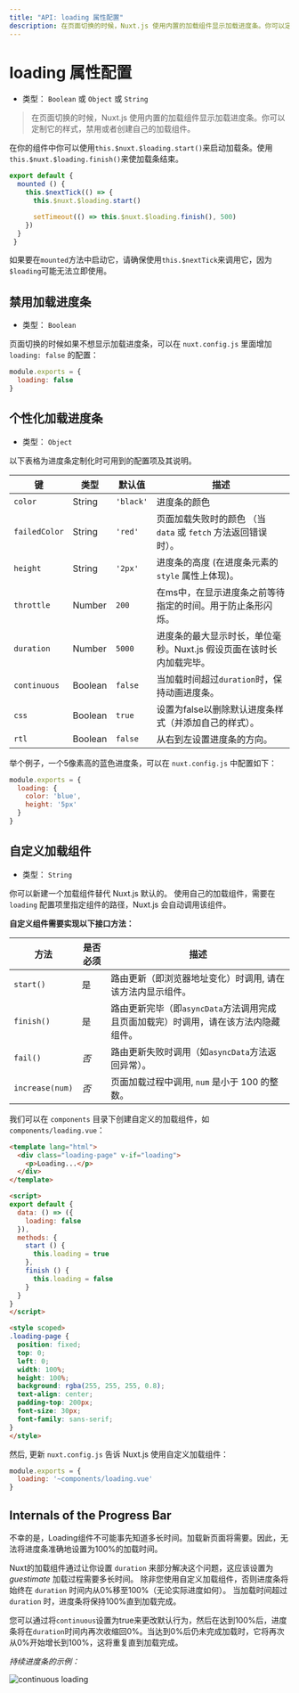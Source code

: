 ```yaml
---
title: "API: loading 属性配置"
description: 在页面切换的时候，Nuxt.js 使用内置的加载组件显示加载进度条。你可以定制它的样式，禁用或者创建自己的加载组件。
---
```


# loading 属性配置

- 类型： `Boolean` 或 `Object` 或 `String`

> 在页面切换的时候，Nuxt.js 使用内置的加载组件显示加载进度条。你可以定制它的样式，禁用或者创建自己的加载组件。

在你的组件中你可以使用`this.$nuxt.$loading.start()`来启动加载条。使用`this.$nuxt.$loading.finish()`来使加载条结束。

```javascript
export default {
  mounted () {
    this.$nextTick(() => {
      this.$nuxt.$loading.start()

      setTimeout(() => this.$nuxt.$loading.finish(), 500)
    })
  }
 }
```

如果要在`mounted`方法中启动它，请确保使用`this.$nextTick`来调用它，因为`$loading`可能无法立即使用。

## 禁用加载进度条

- 类型： `Boolean`

页面切换的时候如果不想显示加载进度条，可以在 `nuxt.config.js` 里面增加 `loading: false` 的配置：

```js
module.exports = {
  loading: false
}
```

## 个性化加载进度条

- 类型： `Object`

以下表格为进度条定制化时可用到的配置项及其说明。

| 键 | 类型 | 默认值 | 描述 |
|-----|------|---------|-------------|
| `color` | String | `'black'` | 进度条的颜色 |
| `failedColor` | String | `'red'` | 页面加载失败时的颜色 （当 `data` 或 `fetch` 方法返回错误时）。 |
| `height` | String | `'2px'` | 进度条的高度 (在进度条元素的 `style` 属性上体现)。 |
| `throttle` | Number | `200` | 在ms中，在显示进度条之前等待指定的时间。用于防止条形闪烁。 |
| `duration` | Number | `5000` | 进度条的最大显示时长，单位毫秒。Nuxt.js 假设页面在该时长内加载完毕。 |
| `continuous` | Boolean | `false` | 当加载时间超过`duration`时，保持动画进度条。 |
| `css` | Boolean | `true` | 设置为false以删除默认进度条样式（并添加自己的样式）。 |
| `rtl` | Boolean | `false` | 从右到左设置进度条的方向。 |


举个例子，一个5像素高的蓝色进度条，可以在 `nuxt.config.js` 中配置如下：

```js
module.exports = {
  loading: {
    color: 'blue',
    height: '5px'
  }
}
```

## 自定义加载组件

- 类型： `String`

你可以新建一个加载组件替代 Nuxt.js 默认的。
使用自己的加载组件，需要在 `loading` 配置项里指定组件的路径，Nuxt.js 会自动调用该组件。

**自定义组件需要实现以下接口方法：**

| 方法 | 是否必须 | 描述 |
|--------|----------|-------------|
| `start()` | 是 | 路由更新（即浏览器地址变化）时调用, 请在该方法内显示组件。 |
| `finish()` | 是 | 路由更新完毕（即`asyncData`方法调用完成且页面加载完）时调用，请在该方法内隐藏组件。 |
| `fail()` | *否* | 路由更新失败时调用（如`asyncData`方法返回异常）。 |
| `increase(num)` | *否* | 页面加载过程中调用, `num` 是小于 100 的整数。 |

我们可以在 `components` 目录下创建自定义的加载组件，如 `components/loading.vue`：
```html
<template lang="html">
  <div class="loading-page" v-if="loading">
    <p>Loading...</p>
  </div>
</template>

<script>
export default {
  data: () => ({
    loading: false
  }),
  methods: {
    start () {
      this.loading = true
    },
    finish () {
      this.loading = false
    }
  }
}
</script>

<style scoped>
.loading-page {
  position: fixed;
  top: 0;
  left: 0;
  width: 100%;
  height: 100%;
  background: rgba(255, 255, 255, 0.8);
  text-align: center;
  padding-top: 200px;
  font-size: 30px;
  font-family: sans-serif;
}
</style>
```

然后, 更新 `nuxt.config.js` 告诉 Nuxt.js 使用自定义加载组件：

```js
module.exports = {
  loading: '~components/loading.vue'
}
```

## Internals of the Progress Bar

不幸的是，Loading组件不可能事先知道多长时间。加载新页面将需要。因此，无法将进度条准确地设置为100%的加载时间。

Nuxt的加载组件通过让你设置 `duration` 来部分解决这个问题，这应该设置为 _guestimate_ 加载过程需要多长时间。 除非您使用自定义加载组件，否则进度条将始终在 `duration` 时间内从0%移至100%（无论实际进度如何）。 当加载时间超过 `duration` 时，进度条将保持100%直到加载完成。

您可以通过将`continuous`设置为true来更改默认行为，然后在达到100%后，进度条将在`duration`时间内再次收缩回0%。当达到0%后仍未完成加载时，它将再次从0%开始增长到100%，这将重复直到加载完成。

*持续进度条的示例：*


<img src="/api-continuous-loading.gif" alt="continuous loading"/>
